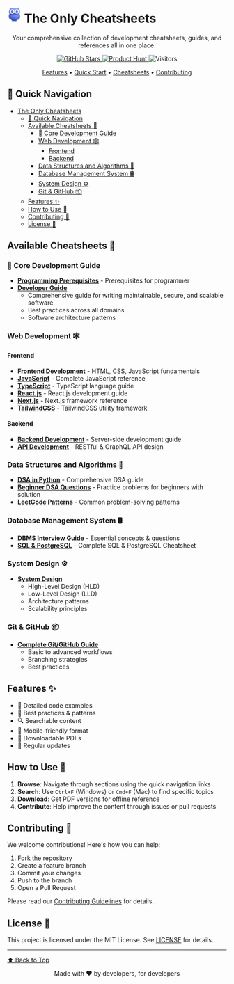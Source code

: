 # ![DotDot](/assets/dotdot.png) The Only Cheatsheets 

<div align="center">

Your comprehensive collection of development cheatsheets, guides, and references all in one place.

<div align="center">
  <a href="https://github.com/malharchauhan7/the-only-cheatsheets">
    <img src="https://img.shields.io/github/stars/malharchauhan7/the-only-cheatsheets?style=social" alt="GitHub Stars">
  </a>
  <a href="https://www.producthunt.com/products/the-only-cheatsheets">
    <img src="https://img.shields.io/badge/Product%20Hunt-Vote-orange" alt="Product Hunt">
  </a>
  <img src="https://komarev.com/ghpvc/?username=malharchauhan7&label=%20views&color=0e75b6&style=flat" alt="Visitors">

  <p>
    <a href="#features-">Features</a> •
    <a href="#quick-start-">Quick Start</a> •
    <a href="#available-cheatsheets-">Cheatsheets</a> •
    <a href="#contributing-">Contributing</a>
  </p>
</div>
</div>

## 🎯 Quick Navigation

- [ The Only Cheatsheets](#-the-only-cheatsheets)
  - [🎯 Quick Navigation](#-quick-navigation)
  - [Available Cheatsheets 📑](#available-cheatsheets-)
    - [📘 Core Development Guide](#-core-development-guide)
    - [Web Development 🕸️](#web-development-️)
      - [Frontend](#frontend)
      - [Backend](#backend)
    - [Data Structures and Algorithms 🧠](#data-structures-and-algorithms-)
    - [Database Management System 🛢️](#database-management-system-️)
    - [System Design ⚙️](#system-design-️)
    - [Git \& GitHub 📦](#git--github-)
  - [Features ✨](#features-)
  - [How to Use 📖](#how-to-use-)
  - [Contributing 🤝](#contributing-)
  - [License 📄](#license-)

## Available Cheatsheets 📑

### 📘 Core Development Guide

- [**Programming Prerequisites**](/core-guides/programming-prerequisites.md) - Prerequisites for programmer
- [**Developer Guide**](/core-guides/developer-guide-framework.md)
  - Comprehensive guide for writing maintainable, secure, and scalable software
  - Best practices across all domains
  - Software architecture patterns

### Web Development 🕸️

#### Frontend
- [**Frontend Development**](/web-development/frontend-development.md) - HTML, CSS, JavaScript fundamentals
- [**JavaScript**](/web-development/javascript.md) - Complete JavaScript reference
- [**TypeScript**](/web-development/typescript.md) - TypeScript language guide
- [**React.js**](/web-development/reactjs.md) - React.js development guide
- [**Next.js**](/web-development/nextjs.md) - Next.js framework reference
- [**TailwindCSS**](/web-development/tailwindcss.md) - TailwindCSS utility framework

#### Backend
- [**Backend Development**](/web-development/backend-development.md) - Server-side development guide
- [**API Development**](/web-development/api-development.md) - RESTful & GraphQL API design

### Data Structures and Algorithms 🧠

- [**DSA in Python**](/dsa/data-structure-algorithms.md) - Comprehensive DSA guide
- [**Beginner DSA Questions**](/dsa/basic-dsa-questions.md) - Practice problems for beginners with solution
- [**LeetCode Patterns**](/dsa/dsa-patterns.md) - Common problem-solving patterns

### Database Management System 🛢️

- [**DBMS Interview Guide**](/dbms/dbms-interview-questions.md) - Essential concepts & questions
- [**SQL & PostgreSQL**](/dbms/sql-postgresql-cheatsheet.md) - Complete SQL & PostgreSQL Cheatsheet

### System Design ⚙️

- [**System Design**](/system-design/system-design.md)
  - High-Level Design (HLD)
  - Low-Level Design (LLD)
  - Architecture patterns
  - Scalability principles

### Git & GitHub 📦

- [**Complete Git/GitHub Guide**](/git-github/git-github-cheatsheet.md)
  - Basic to advanced workflows
  - Branching strategies
  - Best practices

## Features ✨

- 📝 Detailed code examples
- 🎯 Best practices & patterns
- 🔍 Searchable content
- 📱 Mobile-friendly format
- 💾 Downloadable PDFs
- 🔄 Regular updates

## How to Use 📖

1. **Browse**: Navigate through sections using the quick navigation links
2. **Search**: Use `Ctrl+F` (Windows) or `Cmd+F` (Mac) to find specific topics
3. **Download**: Get PDF versions for offline reference
4. **Contribute**: Help improve the content through issues or pull requests

## Contributing 🤝

We welcome contributions! Here's how you can help:

1. Fork the repository
2. Create a feature branch
3. Commit your changes
4. Push to the branch
5. Open a Pull Request

Please read our [Contributing Guidelines](CONTRIBUTING.md) for details.

## License 📄

This project is licensed under the MIT License. See [LICENSE](LICENSE) for details.

---
[⬆ Back to Top](#dotdot-the-only-cheatsheets)
<p align="center">
Made with ❤️ by developers, for developers
</p>
